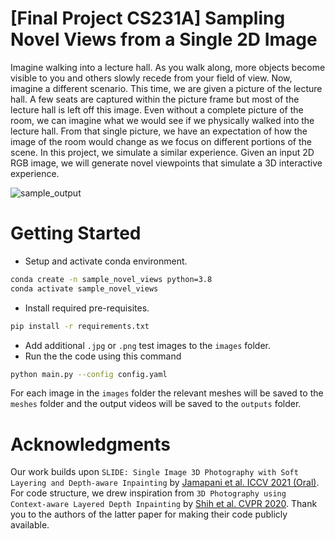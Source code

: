 # [Final Project CS231A] Sampling Novel Views from a Single 2D Image

Imagine walking into a lecture hall. As you walk along, more objects become visible to you and others slowly recede from your field of view. Now, imagine a different scenario. This time, we are given a picture of the lecture hall. A few seats are captured within the picture frame but most of the lecture hall is left off this image. Even without a complete picture of the room, we can imagine what we would see if we physically walked into the lecture hall. From that single picture, we have an expectation of how the image of the room would change as we focus on different portions of the scene. In this project, we simulate a similar experience. Given an input 2D RGB image, we will generate novel viewpoints that simulate a 3D interactive experience.


![sample_output](https://github.com/macvincent/Sampling-Novel-Views-from-a-Single-2D-Image/blob/master/outputs/horse.gif)

# Getting Started
* Setup and activate conda environment.
```bash
conda create -n sample_novel_views python=3.8
conda activate sample_novel_views
```
* Install required pre-requisites.
```bash
pip install -r requirements.txt
```
* Add additional `.jpg` or `.png` test images to the `images` folder.
* Run the the code using this command
```bash
python main.py --config config.yaml
```

For each image in the `images` folder the relevant meshes will be saved to the `meshes` folder and the output videos will be saved to the `outputs` folder.

# Acknowledgments

Our work builds upon `SLIDE: Single Image 3D Photography with Soft Layering and Depth-aware Inpainting` by [Jamapani et al. ICCV 2021 (Oral)](https://varunjampani.github.io/slide/). For code structure, we drew inspiration from `3D Photography using Context-aware Layered Depth Inpainting` by [Shih et al. CVPR 2020](https://github.com/vt-vl-lab/3d-photo-inpainting/blob/master/README.md). Thank you to the authors of the latter paper for making their code publicly available.
